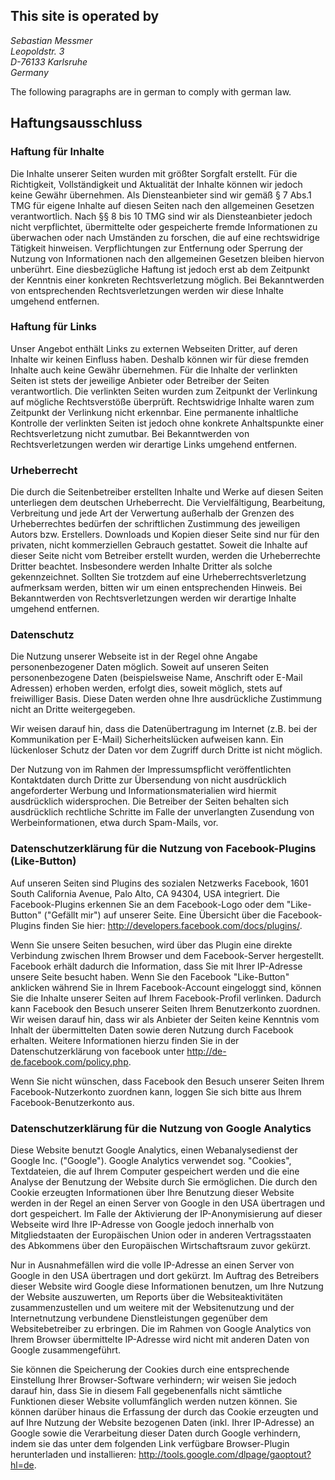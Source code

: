 ## This site is operated by

<address>
Sebastian Messmer <br />
Leopoldstr. 3 <br />
D-76133 Karlsruhe <br />
Germany
</address>

The following paragraphs are in german to comply with german law.

## Haftungsausschluss

### Haftung für Inhalte
Die Inhalte unserer Seiten wurden mit größter Sorgfalt erstellt. Für die Richtigkeit, Vollständigkeit und Aktualität
der Inhalte können wir jedoch keine Gewähr übernehmen. Als Diensteanbieter sind wir gemäß § 7 Abs.1 TMG für eigene
Inhalte auf diesen Seiten nach den allgemeinen Gesetzen verantwortlich. Nach §§ 8 bis 10 TMG sind wir als
Diensteanbieter jedoch nicht verpflichtet, übermittelte oder gespeicherte fremde Informationen zu überwachen oder nach
Umständen zu forschen, die auf eine rechtswidrige Tätigkeit hinweisen. Verpflichtungen zur Entfernung oder Sperrung der
Nutzung von Informationen nach den allgemeinen Gesetzen bleiben hiervon unberührt. Eine diesbezügliche Haftung ist
jedoch erst ab dem Zeitpunkt der Kenntnis einer konkreten Rechtsverletzung möglich. Bei Bekanntwerden von entsprechenden
Rechtsverletzungen werden wir diese Inhalte umgehend entfernen.

### Haftung für Links
Unser Angebot enthält Links zu externen Webseiten Dritter, auf deren Inhalte wir keinen Einfluss haben. Deshalb können
wir für diese fremden Inhalte auch keine Gewähr übernehmen. Für die Inhalte der verlinkten Seiten ist stets der
jeweilige Anbieter oder Betreiber der Seiten verantwortlich. Die verlinkten Seiten wurden zum Zeitpunkt der Verlinkung
auf mögliche Rechtsverstöße überprüft. Rechtswidrige Inhalte waren zum Zeitpunkt der Verlinkung nicht erkennbar. Eine
permanente inhaltliche Kontrolle der verlinkten Seiten ist jedoch ohne konkrete Anhaltspunkte einer Rechtsverletzung
nicht zumutbar. Bei Bekanntwerden von Rechtsverletzungen werden wir derartige Links umgehend entfernen.

### Urheberrecht
Die durch die Seitenbetreiber erstellten Inhalte und Werke auf diesen Seiten unterliegen dem deutschen Urheberrecht.
Die Vervielfältigung, Bearbeitung, Verbreitung und jede Art der Verwertung außerhalb der Grenzen des Urheberrechtes
bedürfen der schriftlichen Zustimmung des jeweiligen Autors bzw. Erstellers. Downloads und Kopien dieser Seite sind nur
für den privaten, nicht kommerziellen Gebrauch gestattet. Soweit die Inhalte auf dieser Seite nicht vom Betreiber
erstellt wurden, werden die Urheberrechte Dritter beachtet. Insbesondere werden Inhalte Dritter als solche
gekennzeichnet. Sollten Sie trotzdem auf eine Urheberrechtsverletzung aufmerksam werden, bitten wir um einen
entsprechenden Hinweis. Bei Bekanntwerden von Rechtsverletzungen werden wir derartige Inhalte umgehend entfernen.

### Datenschutz
Die Nutzung unserer Webseite ist in der Regel ohne Angabe personenbezogener Daten möglich. Soweit auf unseren Seiten
personenbezogene Daten (beispielsweise Name, Anschrift oder E-Mail Adressen) erhoben werden, erfolgt dies, soweit
möglich, stets auf freiwilliger Basis. Diese Daten werden ohne Ihre ausdrückliche Zustimmung nicht an Dritte
weitergegeben.

Wir weisen darauf hin, dass die Datenübertragung im Internet (z.B. bei der Kommunikation per E-Mail) Sicherheitslücken
aufweisen kann. Ein lückenloser Schutz der Daten vor dem Zugriff durch Dritte ist nicht möglich.

Der Nutzung von im Rahmen der Impressumspflicht veröffentlichten Kontaktdaten durch Dritte zur Übersendung von nicht
ausdrücklich angeforderter Werbung und Informationsmaterialien wird hiermit ausdrücklich widersprochen. Die Betreiber
der Seiten behalten sich ausdrücklich rechtliche Schritte im Falle der unverlangten Zusendung von Werbeinformationen,
etwa durch Spam-Mails, vor.

### Datenschutzerklärung für die Nutzung von Facebook-Plugins (Like-Button)
Auf unseren Seiten sind Plugins des sozialen Netzwerks Facebook, 1601 South California Avenue, Palo Alto, CA 94304,
USA integriert. Die Facebook-Plugins erkennen Sie an dem Facebook-Logo oder dem "Like-Button" ("Gefällt mir") auf
unserer Seite. Eine Übersicht über die Facebook-Plugins finden Sie hier: http://developers.facebook.com/docs/plugins/.

Wenn Sie unsere Seiten besuchen, wird über das Plugin eine direkte Verbindung zwischen Ihrem Browser und dem
Facebook-Server hergestellt. Facebook erhält dadurch die Information, dass Sie mit Ihrer IP-Adresse unsere Seite besucht
haben. Wenn Sie den Facebook "Like-Button" anklicken während Sie in Ihrem Facebook-Account eingeloggt sind, können Sie
die Inhalte unserer Seiten auf Ihrem Facebook-Profil verlinken. Dadurch kann Facebook den Besuch unserer Seiten Ihrem
Benutzerkonto zuordnen. Wir weisen darauf hin, dass wir als Anbieter der Seiten keine Kenntnis vom Inhalt der
übermittelten Daten sowie deren Nutzung durch Facebook erhalten. Weitere Informationen hierzu finden Sie in der
Datenschutzerklärung von facebook unter http://de-de.facebook.com/policy.php.

Wenn Sie nicht wünschen, dass Facebook den Besuch unserer Seiten Ihrem Facebook-Nutzerkonto zuordnen kann, loggen Sie
sich bitte aus Ihrem Facebook-Benutzerkonto aus.

### Datenschutzerklärung für die Nutzung von Google Analytics
Diese Website benutzt Google Analytics, einen Webanalysedienst der Google Inc. ("Google"). Google Analytics verwendet
sog. "Cookies", Textdateien, die auf Ihrem Computer gespeichert werden und die eine Analyse der Benutzung der Website
durch Sie ermöglichen. Die durch den Cookie erzeugten Informationen über Ihre Benutzung dieser Website werden in der
Regel an einen Server von Google in den USA übertragen und dort gespeichert. Im Falle der Aktivierung der
IP-Anonymisierung auf dieser Webseite wird Ihre IP-Adresse von Google jedoch innerhalb von Mitgliedstaaten der
Europäischen Union oder in anderen Vertragsstaaten des Abkommens über den Europäischen Wirtschaftsraum zuvor gekürzt.

Nur in Ausnahmefällen wird die volle IP-Adresse an einen Server von Google in den USA übertragen und dort gekürzt. Im
Auftrag des Betreibers dieser Website wird Google diese Informationen benutzen, um Ihre Nutzung der Website auszuwerten,
um Reports über die Websiteaktivitäten zusammenzustellen und um weitere mit der Websitenutzung und der Internetnutzung
verbundene Dienstleistungen gegenüber dem Websitebetreiber zu erbringen. Die im Rahmen von Google Analytics von Ihrem
Browser übermittelte IP-Adresse wird nicht mit anderen Daten von Google zusammengeführt.

Sie können die Speicherung der Cookies durch eine entsprechende Einstellung Ihrer Browser-Software verhindern; wir
weisen Sie jedoch darauf hin, dass Sie in diesem Fall gegebenenfalls nicht sämtliche Funktionen dieser Website
vollumfänglich werden nutzen können. Sie können darüber hinaus die Erfassung der durch das Cookie erzeugten und auf Ihre
Nutzung der Website bezogenen Daten (inkl. Ihrer IP-Adresse) an Google sowie die Verarbeitung dieser Daten durch Google
verhindern, indem sie das unter dem folgenden Link verfügbare Browser-Plugin herunterladen und installieren:
http://tools.google.com/dlpage/gaoptout?hl=de.
